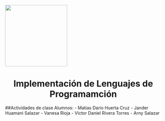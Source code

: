 <p align="left">
  <img src="https://github.com/user-attachments/assets/2cae9b13-d1de-4a5a-a827-643818c98091" width="200">
  <h1 align="center">Implementación de Lenguajes de Programamción</h1>
</p>
##Actividades de clase
Alumnos:
- Matias Dario Huerta Cruz
- Jander Huamani Salazar
- Vanesa Rioja
- Victor Daniel Rivera Torres
- Arny Salazar
